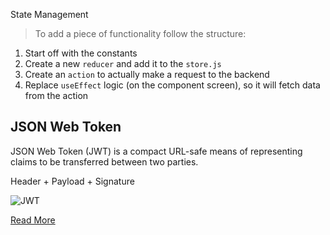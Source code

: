 State Management

> To add a piece of functionality follow the structure:

1. Start off with the constants
2. Create a new ```reducer``` and add it to the ```store.js```
3. Create an ```action``` to actually make a request to the backend
4. Replace ```useEffect``` logic (on the component screen), so it will fetch data from the action


## JSON Web Token

JSON Web Token (JWT) is a compact URL-safe means of representing claims to be transferred between two parties.

Header + Payload + Signature

![JWT](https://github.com/the-code-loops/prillare.pe/blob/dev/src/jwt.png)

[Read More](https://medium.com/@sureshdsk/how-json-web-token-jwt-authentication-works-585c4f076033)